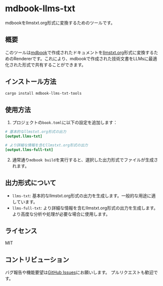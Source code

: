 # mdbook-llms-txt

mdbookをllmstxt.org形式に変換するためのツールです。

## 概要

このツールは[mdbook](https://rust-lang.github.io/mdBook/)で作成されたドキュメントを[llmstxt.org](https://llmstxt.org/)形式に変換するためのRendererです。これにより、mdbookで作成された技術文書をLLMsに最適化された形式で共有することができます。

## インストール方法

```bash
cargo install mdbook-llms-txt-tools
```

## 使用方法

1. プロジェクトの`book.toml`に以下の設定を追加します：

```toml
# 基本的なllmstxt.org形式の出力
[output.llms-txt]

# より詳細な情報を含むllmstxt.org形式の出力
[output.llms-full-txt]
```

2. 通常通り`mdbook build`を実行すると、選択した出力形式でファイルが生成されます。

## 出力形式について

- `llms-txt`: 基本的なllmstxt.org形式の出力を生成します。一般的な用途に適しています。
- `llms-full-txt`: より詳細な情報を含むllmstxt.org形式の出力を生成します。より高度な分析や処理が必要な場合に使用します。

## ライセンス

MIT

## コントリビューション

バグ報告や機能要望は[GitHub Issues](https://github.com/higumachan/mdbook-llms-txt/issues)にお願いします。
プルリクエストも歓迎です。 